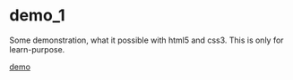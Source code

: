 # demo_1
Some demonstration, what it possible with html5 and css3.
This is only for learn-purpose.

[demo](https://erardlucien.github.io/demo_1/)
